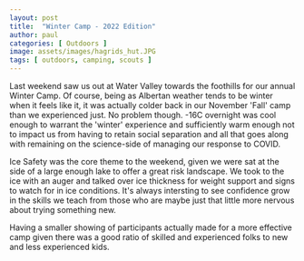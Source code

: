 ```yaml
---
layout: post
title:  "Winter Camp - 2022 Edition"
author: paul
categories: [ Outdoors ]
image: assets/images/hagrids_hut.JPG
tags: [ outdoors, camping, scouts ]
---
```

Last weekend saw us out at Water Valley towards the foothills for our annual Winter Camp. Of course, being as Albertan weather tends to be winter when it feels like it, it was actually colder back in our November 'Fall' camp than we experienced just. No problem though. -16C overnight was cool enough to warrant the 'winter' experience and sufficiently warm enough not to impact us from having to retain social separation and all that goes along with remaining on the science-side of managing our response to COVID.

Ice Safety was the core theme to the weekend, given we were sat at the side of a large enough lake to offer a great risk landscape.  We took to the ice with an auger and talked over ice thickness for weight support and signs to watch for in ice conditions. It's always intersting to see confidence grow in the skills we teach from those who are maybe just that little more nervous about trying something new. 

Having a smaller showing of participants actually made for a more effective camp given there was a good ratio of skilled and experienced folks to new and less experienced kids. 



